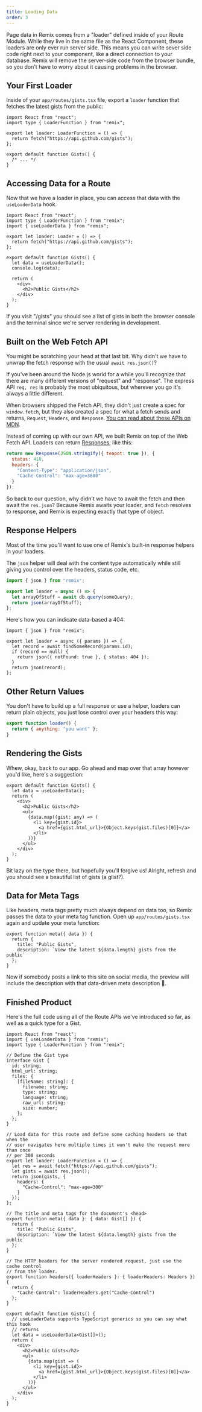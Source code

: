 ```yaml
---
title: Loading Data
order: 3
---
```


Page data in Remix comes from a "loader" defined inside of your Route Module. While they live in the same file as the React Component, these loaders are only ever run server side. This means you can write sever side code right next to your component, like a direct connection to your database. Remix will remove the server-side code from the browser bundle, so you don't have to worry about it causing problems in the browser.

## Your First Loader

Inside of your `app/routes/gists.tsx` file, export a `loader` function that fetches the latest gists from the public:

```tsx [2, 4-6]
import React from "react";
import type { LoaderFunction } from "remix";

export let loader: LoaderFunction = () => {
  return fetch("https://api.github.com/gists");
};

export default function Gists() {
  /* ... */
}
```

## Accessing Data for a Route

Now that we have a loader in place, you can access that data with the `useLoaderData` hook.

```tsx [3, 10-11]
import React from "react";
import type { LoaderFunction } from "remix";
import { useLoaderData } from "remix";

export let loader: Loader = () => {
  return fetch("https://api.github.com/gists");
};

export default function Gists() {
  let data = useLoaderData();
  console.log(data);

  return (
    <div>
      <h2>Public Gists</h2>
    </div>
  );
}
```

If you visit "/gists" you should see a list of gists in both the browser console and the terminal since we're server rendering in development.

## Built on the Web Fetch API

You might be scratching your head at that last bit. Why didn't we have to unwrap the fetch response with the usual `await res.json()`?

If you've been around the Node.js world for a while you'll recognize that there are many different versions of "request" and "response". The express API `req, res` is probably the most ubiquitous, but wherever you go it's always a little different.

When browsers shipped the Fetch API, they didn't just create a spec for `window.fetch`, but they also created a spec for what a fetch sends and returns, `Request`, `Headers`, and `Response`. [You can read about these APIs on MDN](https://developer.mozilla.org/en-US/docs/Web/API/Fetch_API).

Instead of coming up with our own API, we built Remix on top of the Web Fetch API. Loaders can return [Responses](https://developer.mozilla.org/en-US/docs/Web/API/Response/Response), like this:

```js
return new Response(JSON.stringify({ teapot: true }), {
  status: 418,
  headers: {
    "Content-Type": "application/json",
    "Cache-Control": "max-age=3600"
  }
});
```

So back to our question, why didn't we have to await the fetch and then await the `res.json`? Because Remix awaits your loader, and `fetch` resolves to response, and Remix is expecting exactly that type of object.

## Response Helpers

Most of the time you'll want to use one of Remix's built-in response helpers in your loaders.

The `json` helper will deal with the content type automatically while still giving you control over the headers, status code, etc.

```js [1,5]
import { json } from "remix";

export let loader = async () => {
  let arrayOfStuff = await db.query(someQuery);
  return json(arrayOfStuff);
};
```

Here's how you can indicate data-based a 404:

```tsx [6]
import { json } from "remix";

export let loader = async ({ params }) => {
  let record = await findSomeRecord(params.id);
  if (record == null) {
    return json({ notFound: true }, { status: 404 });
  }
  return json(record);
};
```

## Other Return Values

You don't have to build up a full response or use a helper, loaders can return plain objects, you just lose control over your headers this way:

```js
export function loader() {
  return { anything: "you want" };
}
```

## Rendering the Gists

Whew, okay, back to our app. Go ahead and map over that array however you'd like, here's a suggestion:

```tsx [6-12]
export default function Gists() {
  let data = useLoaderData();
  return (
    <div>
      <h2>Public Gists</h2>
      <ul>
        {data.map((gist: any) => (
          <li key={gist.id}>
            <a href={gist.html_url}>{Object.keys(gist.files)[0]}</a>
          </li>
        ))}
      </ul>
    </div>
  );
}
```

Bit lazy on the type there, but hopefully you'll forgive us! Alright, refresh and you should see a beautiful list of gists (a glist?).

## Data for Meta Tags

Like headers, meta tags pretty much always depend on data too, so Remix passes the data to your meta tag function. Open up `app/routes/gists.tsx` again and update your meta function:

```tsx
export function meta({ data }) {
  return {
    title: "Public Gists",
    description: `View the latest ${data.length} gists from the public`
  };
}
```

Now if somebody posts a link to this site on social media, the preview will include the description with that data-driven meta description 🙌.

## Finished Product

Here's the full code using all of the Route APIs we've introduced so far, as well as a quick type for a Gist.

```tsx
import React from "react";
import { useLoaderData } from "remix";
import type { LoaderFunction } from "remix";

// Define the Gist type
interface Gist {
  id: string;
  html_url: string;
  files: {
    [fileName: string]: {
      filename: string;
      type: string;
      language: string;
      raw_url: string;
      size: number;
    };
  };
}

// Load data for this route and define some caching headers so that when the
// user navigates here multiple times it won't make the request more than once
// per 300 seconds
export let loader: LoaderFunction = () => {
  let res = await fetch("https://api.github.com/gists");
  let gists = await res.json();
  return json(gists, {
    headers: {
      "Cache-Control": "max-age=300"
    }
  });
};

// The title and meta tags for the document's <head>
export function meta({ data }: { data: Gist[] }) {
  return {
    title: "Public Gists",
    description: `View the latest ${data.length} gists from the public`
  };
}

// The HTTP headers for the server rendered request, just use the cache control
// from the loader.
export function headers({ loaderHeaders }: { loaderHeaders: Headers }) {
  return {
    "Cache-Control": loaderHeaders.get("Cache-Control")
  };
}

export default function Gists() {
  // useLoaderData supports TypeScript generics so you can say what this hook
  // returns
  let data = useLoaderData<Gist[]>();
  return (
    <div>
      <h2>Public Gists</h2>
      <ul>
        {data.map(gist => (
          <li key={gist.id}>
            <a href={gist.html_url}>{Object.keys(gist.files)[0]}</a>
          </li>
        ))}
      </ul>
    </div>
  );
}
```
